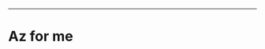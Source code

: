 <!-- Google tag (gtag.js) -->
<script async src="https://www.googletagmanager.com/gtag/js?id=G-N6CMG9915H"></script>
<script>
  window.dataLayer = window.dataLayer || [];
  function gtag(){dataLayer.push(arguments);}
  gtag('js', new Date());

  gtag('config', 'G-N6CMG9915H');
</script>
____________________________________________________________________________________________________
# Az for me
